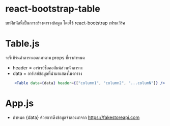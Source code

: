 # react-bootstrap-table
บทฝึกหัดนี้เป็นการสร้างตารางข้อมูล โดยใช้ react-bootstrap เฟรมเวิร์ค

# Table.js
จะรีเทิร์นค่าตารางออกมาตาม props ที่เรากำหนด
- header = อาร์เรย์ชื่อคอลัมน์ส่วนหัวตาราง
- data = อาร์เรย์ข้อมูลที่นำมาแสดงในตาราง
```jsx
    <Table data={data} header={["column1", "column2", "...columN"]} />
```

# App.js
- กำหนด {data} ด้วยการดึงข้อมูลจำลองมาจาก https://fakestoreapi.com
